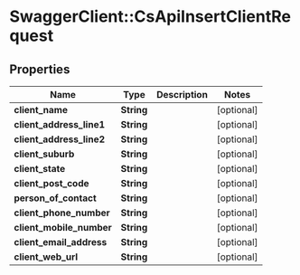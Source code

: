 # SwaggerClient::CsApiInsertClientRequest

## Properties
Name | Type | Description | Notes
------------ | ------------- | ------------- | -------------
**client_name** | **String** |  | [optional] 
**client_address_line1** | **String** |  | [optional] 
**client_address_line2** | **String** |  | [optional] 
**client_suburb** | **String** |  | [optional] 
**client_state** | **String** |  | [optional] 
**client_post_code** | **String** |  | [optional] 
**person_of_contact** | **String** |  | [optional] 
**client_phone_number** | **String** |  | [optional] 
**client_mobile_number** | **String** |  | [optional] 
**client_email_address** | **String** |  | [optional] 
**client_web_url** | **String** |  | [optional] 


